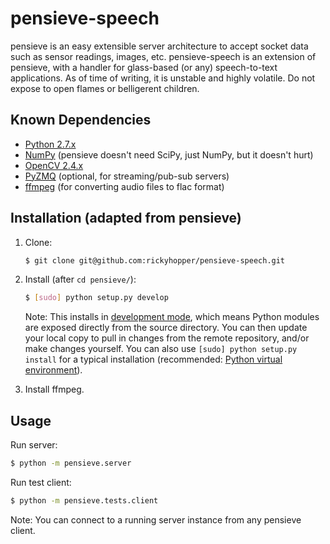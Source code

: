 pensieve-speech
===

pensieve is an easy extensible server architecture to accept socket data such as sensor readings, images, etc.
pensieve-speech is an extension of pensieve, with a handler for glass-based (or any) speech-to-text applications.
As of time of writing, it is unstable and highly volatile. Do not expose to open flames or belligerent children.

Known Dependencies
------------

* [Python 2.7.x](http://www.python.org/)
* [NumPy](http://www.numpy.org/) (pensieve doesn't need SciPy, just NumPy, but it doesn't hurt)
* [OpenCV 2.4.x](http://opencv.org/)
* [PyZMQ](http://zeromq.org/bindings:python) (optional, for streaming/pub-sub servers)
* [ffmpeg](http://www.ffmpeg.org/) (for converting audio files to flac format)

Installation (adapted from pensieve)
------------

1. Clone:
    
    ```bash
    $ git clone git@github.com:rickyhopper/pensieve-speech.git
    ```

2. Install (after `cd pensieve/`):
    
    ```bash
    $ [sudo] python setup.py develop
    ```
    
    Note: This installs in [development mode](https://pythonhosted.org/setuptools/setuptools.html#develop-deploy-the-project-source-in-development-mode), which means Python modules are exposed directly from the source directory. You can then update your local copy to pull in changes from the remote repository, and/or make changes yourself. You can also use `[sudo] python setup.py install` for a typical installation (recommended: [Python virtual environment](http://docs.python-guide.org/en/latest/dev/virtualenvs/)).

3. Install ffmpeg.

Usage
-----

Run server:
```bash
$ python -m pensieve.server
```

Run test client:
```bash
$ python -m pensieve.tests.client
```

Note: You can connect to a running server instance from any pensieve client.
